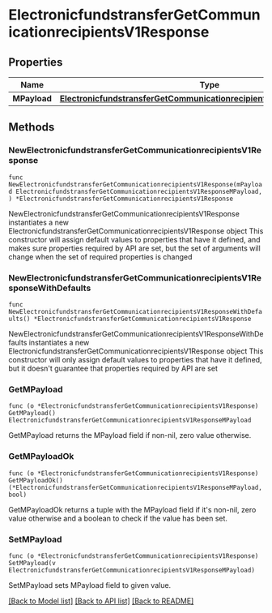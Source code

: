 # ElectronicfundstransferGetCommunicationrecipientsV1Response

## Properties

Name | Type | Description | Notes
------------ | ------------- | ------------- | -------------
**MPayload** | [**ElectronicfundstransferGetCommunicationrecipientsV1ResponseMPayload**](ElectronicfundstransferGetCommunicationrecipientsV1ResponseMPayload.md) |  | 

## Methods

### NewElectronicfundstransferGetCommunicationrecipientsV1Response

`func NewElectronicfundstransferGetCommunicationrecipientsV1Response(mPayload ElectronicfundstransferGetCommunicationrecipientsV1ResponseMPayload, ) *ElectronicfundstransferGetCommunicationrecipientsV1Response`

NewElectronicfundstransferGetCommunicationrecipientsV1Response instantiates a new ElectronicfundstransferGetCommunicationrecipientsV1Response object
This constructor will assign default values to properties that have it defined,
and makes sure properties required by API are set, but the set of arguments
will change when the set of required properties is changed

### NewElectronicfundstransferGetCommunicationrecipientsV1ResponseWithDefaults

`func NewElectronicfundstransferGetCommunicationrecipientsV1ResponseWithDefaults() *ElectronicfundstransferGetCommunicationrecipientsV1Response`

NewElectronicfundstransferGetCommunicationrecipientsV1ResponseWithDefaults instantiates a new ElectronicfundstransferGetCommunicationrecipientsV1Response object
This constructor will only assign default values to properties that have it defined,
but it doesn't guarantee that properties required by API are set

### GetMPayload

`func (o *ElectronicfundstransferGetCommunicationrecipientsV1Response) GetMPayload() ElectronicfundstransferGetCommunicationrecipientsV1ResponseMPayload`

GetMPayload returns the MPayload field if non-nil, zero value otherwise.

### GetMPayloadOk

`func (o *ElectronicfundstransferGetCommunicationrecipientsV1Response) GetMPayloadOk() (*ElectronicfundstransferGetCommunicationrecipientsV1ResponseMPayload, bool)`

GetMPayloadOk returns a tuple with the MPayload field if it's non-nil, zero value otherwise
and a boolean to check if the value has been set.

### SetMPayload

`func (o *ElectronicfundstransferGetCommunicationrecipientsV1Response) SetMPayload(v ElectronicfundstransferGetCommunicationrecipientsV1ResponseMPayload)`

SetMPayload sets MPayload field to given value.



[[Back to Model list]](../README.md#documentation-for-models) [[Back to API list]](../README.md#documentation-for-api-endpoints) [[Back to README]](../README.md)


